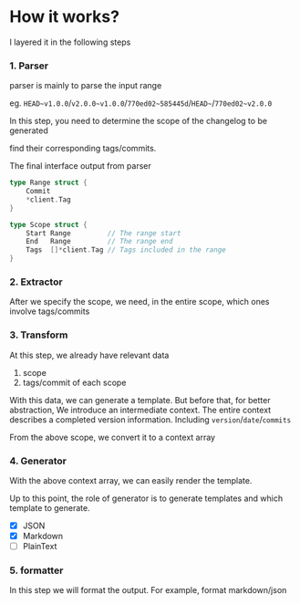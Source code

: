 # How it works?

I layered it in the following steps

### 1. Parser

parser is mainly to parse the input range

eg. `HEAD~v1.0.0`/`v2.0.0~v1.0.0`/`770ed02~585445d`/`HEAD~`/`770ed02~v2.0.0`

In this step, you need to determine the scope of the changelog to be generated

find their corresponding tags/commits.

The final interface output from parser

```go
type Range struct {
	Commit
	*client.Tag
}

type Scope struct {
	Start Range         // The range start
	End   Range         // The range end
	Tags  []*client.Tag // Tags included in the range
}
```

### 2. Extractor

After we specify the scope, we need, in the entire scope, which ones involve tags/commits

### 3. Transform

At this step, we already have relevant data

1. scope
2. tags/commit of each scope

With this data, we can generate a template. But before that, for better abstraction, We introduce an intermediate context. The entire context describes a completed version information. Including `version`/`date`/`commits`

From the above scope, we convert it to a context array

### 4. Generator

With the above context array, we can easily render the template.

Up to this point, the role of generator is to generate templates and which template to generate.

- [x] JSON
- [x] Markdown
- [ ] PlainText

### 5. formatter

In this step we will format the output. For example, format markdown/json